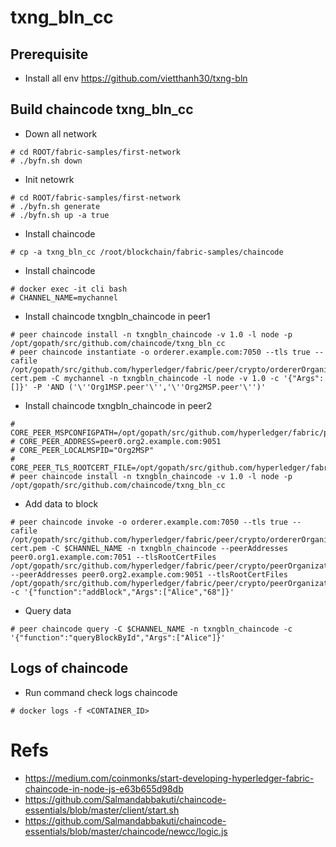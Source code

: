 # txng_bln_cc

## Prerequisite
* Install all env https://github.com/vietthanh30/txng-bln

## Build chaincode txng_bln_cc
* Down all network
```
# cd ROOT/fabric-samples/first-network
# ./byfn.sh down
```
* Init netowrk
```
# cd ROOT/fabric-samples/first-network
# ./byfn.sh generate
# ./byfn.sh up -a true
```
* Install chaincode
```
# cp -a txng_bln_cc /root/blockchain/fabric-samples/chaincode
```
* Install chaincode
```
# docker exec -it cli bash
# CHANNEL_NAME=mychannel
```
* Install chaincode txngbln_chaincode in peer1
```
# peer chaincode install -n txngbln_chaincode -v 1.0 -l node -p /opt/gopath/src/github.com/chaincode/txng_bln_cc
# peer chaincode instantiate -o orderer.example.com:7050 --tls true --cafile /opt/gopath/src/github.com/hyperledger/fabric/peer/crypto/ordererOrganizations/example.com/orderers/orderer.example.com/msp/tlscacerts/tlsca.example.com-cert.pem -C mychannel -n txngbln_chaincode -l node -v 1.0 -c '{"Args":[]}' -P 'AND ('\''Org1MSP.peer'\'','\''Org2MSP.peer'\'')'
```
* Install chaincode txngbln_chaincode in peer2
```
# CORE_PEER_MSPCONFIGPATH=/opt/gopath/src/github.com/hyperledger/fabric/peer/crypto/peerOrganizations/org2.example.com/users/Admin@org2.example.com/msp 
# CORE_PEER_ADDRESS=peer0.org2.example.com:9051 
# CORE_PEER_LOCALMSPID="Org2MSP" 
# CORE_PEER_TLS_ROOTCERT_FILE=/opt/gopath/src/github.com/hyperledger/fabric/peer/crypto/peerOrganizations/org2.example.com/peers/peer0.org2.example.com/tls/ca.crt 
# peer chaincode install -n txngbln_chaincode -v 1.0 -l node -p /opt/gopath/src/github.com/chaincode/txng_bln_cc
```
* Add data to block
```
# peer chaincode invoke -o orderer.example.com:7050 --tls true --cafile /opt/gopath/src/github.com/hyperledger/fabric/peer/crypto/ordererOrganizations/example.com/orderers/orderer.example.com/msp/tlscacerts/tlsca.example.com-cert.pem -C $CHANNEL_NAME -n txngbln_chaincode --peerAddresses peer0.org1.example.com:7051 --tlsRootCertFiles /opt/gopath/src/github.com/hyperledger/fabric/peer/crypto/peerOrganizations/org1.example.com/peers/peer0.org1.example.com/tls/ca.crt --peerAddresses peer0.org2.example.com:9051 --tlsRootCertFiles /opt/gopath/src/github.com/hyperledger/fabric/peer/crypto/peerOrganizations/org2.example.com/peers/peer0.org2.example.com/tls/ca.crt -c '{"function":"addBlock","Args":["Alice","68"]}'
```
* Query data
```
# peer chaincode query -C $CHANNEL_NAME -n txngbln_chaincode -c '{"function":"queryBlockById","Args":["Alice"]}'
```

## Logs of chaincode
* Run command check logs chaincode
```
# docker logs -f <CONTAINER_ID>
```


# Refs
* https://medium.com/coinmonks/start-developing-hyperledger-fabric-chaincode-in-node-js-e63b655d98db
* https://github.com/Salmandabbakuti/chaincode-essentials/blob/master/client/start.sh
* https://github.com/Salmandabbakuti/chaincode-essentials/blob/master/chaincode/newcc/logic.js

